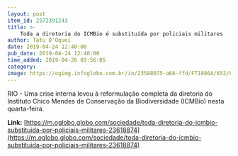 ```yaml
---
layout: post
item_id: 2572391243
title: >-
    Toda a diretoria do ICMBio é substituída por policiais militares
author: Tatu D'Oquei
date: 2019-04-24 12:40:00
pub_date: 2019-04-24 12:40:00
time_added: 2019-04-26 03:56:05
category: 
image: https://ogimg.infoglobo.com.br/in/23588075-a66-ffd/FT1086A/652/82144444_BSBBrasiliaBrasil10-04-2019PARicardo-Salles-ministro-do-Meio-Ambiente-fala-s.jpg
---
```


RIO - Uma crise interna levou à reformulação completa da diretoria do Instituto Chico Mendes de Conservação da Biodiversidade (ICMBio) nesta quarta-feira.

**Link:** [https://m.oglobo.globo.com/sociedade/toda-diretoria-do-icmbio-substituida-por-policiais-militares-23618874](https://m.oglobo.globo.com/sociedade/toda-diretoria-do-icmbio-substituida-por-policiais-militares-23618874)

